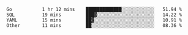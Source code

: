 <!--START_SECTION:waka-->

```text
Go           1 hr 12 mins    █████████████░░░░░░░░░░░░   51.94 %
SQL          19 mins         ███▓░░░░░░░░░░░░░░░░░░░░░   14.22 %
YAML         15 mins         ██▓░░░░░░░░░░░░░░░░░░░░░░   10.91 %
Other        11 mins         ██░░░░░░░░░░░░░░░░░░░░░░░   08.36 %
```

<!--END_SECTION:waka-->
